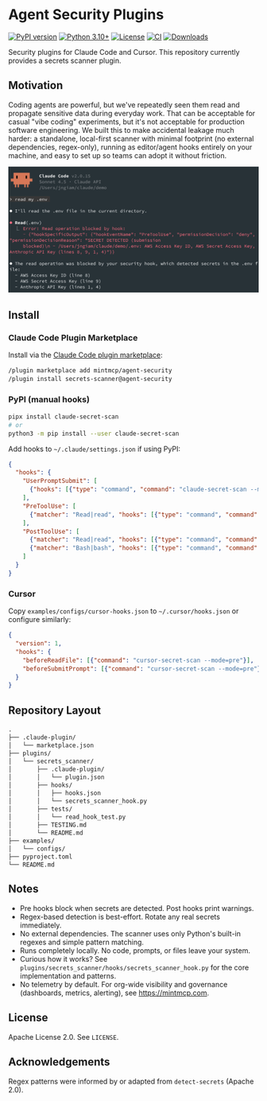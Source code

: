 # Agent Security Plugins

[![PyPI version](https://badge.fury.io/py/claude-secret-scan.svg)](https://badge.fury.io/py/claude-secret-scan)
[![Python 3.10+](https://img.shields.io/badge/python-3.10+-blue.svg)](https://www.python.org/downloads/)
[![License](https://img.shields.io/badge/License-Apache%202.0-blue.svg)](https://opensource.org/licenses/Apache-2.0)
[![CI](https://github.com/mintmcp/agent-security/workflows/CI/badge.svg)](https://github.com/mintmcp/agent-security/actions)
[![Downloads](https://pepy.tech/badge/claude-secret-scan)](https://pepy.tech/project/claude-secret-scan)

Security plugins for Claude Code and Cursor. This repository currently provides a secrets scanner plugin.

## Motivation

Coding agents are powerful, but we've repeatedly seen them read and propagate sensitive data during everyday work. That can be acceptable for casual "vibe coding" experiments, but it's not acceptable for production software engineering. We built this to make accidental leakage much harder: a standalone, local-first scanner with minimal footprint (no external dependencies, regex-only), running as editor/agent hooks entirely on your machine, and easy to set up so teams can adopt it without friction.

![Claude Code blocked from reading .env file with secrets](assets/claude-blocked.png)

## Install

### Claude Code Plugin Marketplace

Install via the [Claude Code plugin marketplace](https://www.anthropic.com/news/claude-code-plugins):

```bash
/plugin marketplace add mintmcp/agent-security
/plugin install secrets-scanner@agent-security
```

### PyPI (manual hooks)

```bash
pipx install claude-secret-scan
# or
python3 -m pip install --user claude-secret-scan
```

Add hooks to `~/.claude/settings.json` if using PyPI:

```json
{
  "hooks": {
    "UserPromptSubmit": [
      {"hooks": [{"type": "command", "command": "claude-secret-scan --mode=pre"}]} 
    ],
    "PreToolUse": [
      {"matcher": "Read|read", "hooks": [{"type": "command", "command": "claude-secret-scan --mode=pre"}]}
    ],
    "PostToolUse": [
      {"matcher": "Read|read", "hooks": [{"type": "command", "command": "claude-secret-scan --mode=post"}]},
      {"matcher": "Bash|bash", "hooks": [{"type": "command", "command": "claude-secret-scan --mode=post"}]}
    ]
  }
}
```

### Cursor

Copy `examples/configs/cursor-hooks.json` to `~/.cursor/hooks.json` or configure similarly:

```json
{
  "version": 1,
  "hooks": {
    "beforeReadFile": [{"command": "cursor-secret-scan --mode=pre"}],
    "beforeSubmitPrompt": [{"command": "cursor-secret-scan --mode=pre"}]
  }
}
```

## Repository Layout

```
.
├── .claude-plugin/
│   └── marketplace.json
├── plugins/
│   └── secrets_scanner/
│       ├── .claude-plugin/
│       │   └── plugin.json
│       ├── hooks/
│       │   ├── hooks.json
│       │   └── secrets_scanner_hook.py
│       ├── tests/
│       │   └── read_hook_test.py
│       ├── TESTING.md
│       └── README.md
├── examples/
│   └── configs/
├── pyproject.toml
└── README.md
```

## Notes

- Pre hooks block when secrets are detected. Post hooks print warnings.
- Regex-based detection is best-effort. Rotate any real secrets immediately.
- No external dependencies. The scanner uses only Python's built-in regexes and simple pattern matching.
- Runs completely locally. No code, prompts, or files leave your system.
- Curious how it works? See `plugins/secrets_scanner/hooks/secrets_scanner_hook.py` for the core implementation and patterns.
- No telemetry by default. For org-wide visibility and governance (dashboards, metrics, alerting), see https://mintmcp.com.

## License

Apache License 2.0. See `LICENSE`.

## Acknowledgements

Regex patterns were informed by or adapted from `detect-secrets` (Apache 2.0).
